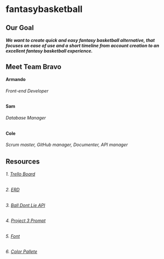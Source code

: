 # fantasybasketball

## Our Goal
##### We want to create quick and easy fantasy basketball alternative, that focuses on ease of use and a short timeline from account creation to an excellent fantasy basketball experience.

## Meet Team Bravo
#### Armando
###### Front-end Developer
#### Sam
###### Database Manager
#### Cole
###### Scrum master, GitHub manager, Documenter, API manager


## Resources
###### 1. [Trello Board](https://trello.com/b/UGYE7yuI/project-3-team-bravo)
###### 2. [ERD](https://www.lucidchart.com/invitations/accept/4a01f176-f3ce-4bd1-acdb-ff557b4c46c5)
###### 3. [Ball Dont Lie API](https://www.balldontlie.io/#introduction)
###### 4. [Project 3 Prompt](https://git.generalassemb.ly/SEI-CC/SEI-CC-4/blob/master/projects/project-3/project-3.md)
###### 5. [Font](https://fonts.google.com/specimen/Titillium+Web)
###### 6. [Color Pallete](https://coolors.co/050505-6ccff6-ff3366-1b9aaa-20fc8f)

